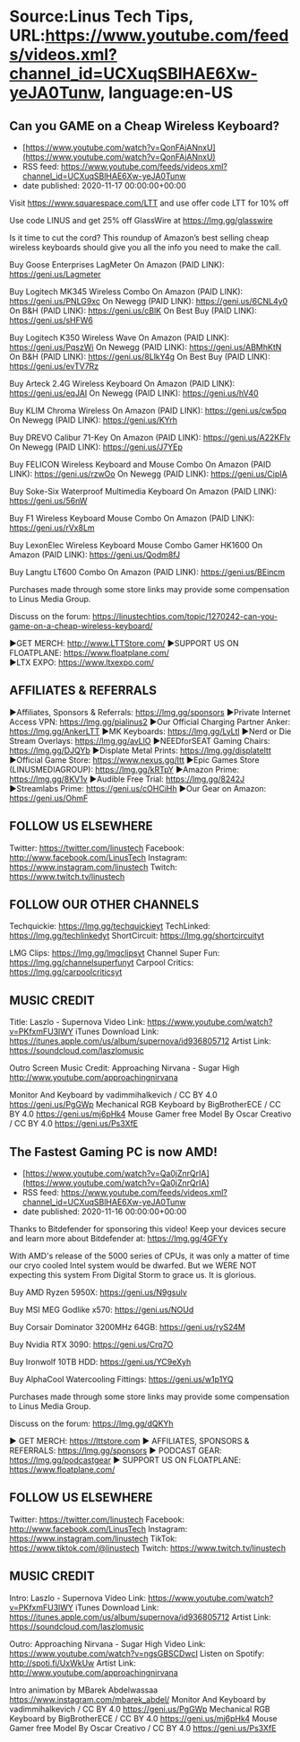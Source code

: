 # Source:Linus Tech Tips, URL:https://www.youtube.com/feeds/videos.xml?channel_id=UCXuqSBlHAE6Xw-yeJA0Tunw, language:en-US

## Can you GAME on a Cheap Wireless Keyboard?
 - [https://www.youtube.com/watch?v=QonFAjANnxU](https://www.youtube.com/watch?v=QonFAjANnxU)
 - RSS feed: https://www.youtube.com/feeds/videos.xml?channel_id=UCXuqSBlHAE6Xw-yeJA0Tunw
 - date published: 2020-11-17 00:00:00+00:00

Visit https://www.squarespace.com/LTT and use offer code LTT for 10% off

Use code LINUS and get 25% off GlassWire at https://lmg.gg/glasswire

Is it time to cut the cord? This roundup of Amazon’s best selling cheap wireless keyboards should give you all the info you need to make the call.

Buy Goose Enterprises LagMeter
On Amazon (PAID LINK): https://geni.us/Lagmeter

Buy Logitech MK345 Wireless Combo
On Amazon (PAID LINK): https://geni.us/PNLG9xc
On Newegg (PAID LINK): https://geni.us/6CNL4y0
On B&H (PAID LINK): https://geni.us/cBlK
On Best Buy (PAID LINK): https://geni.us/sHFW6

Buy Logitech K350 Wireless Wave
On Amazon (PAID LINK): https://geni.us/PqszWi
On Newegg (PAID LINK): https://geni.us/ABMhKtN
On B&H (PAID LINK): https://geni.us/8LlkY4g
On Best Buy (PAID LINK): https://geni.us/evTV7Rz

Buy Arteck 2.4G Wireless Keyboard
On Amazon (PAID LINK): https://geni.us/eqJAI
On Newegg (PAID LINK): https://geni.us/hV40

Buy KLIM Chroma Wireless
On Amazon (PAID LINK): https://geni.us/cw5pq
On Newegg (PAID LINK): https://geni.us/KYrh

Buy DREVO Calibur 71-Key
On Amazon (PAID LINK): https://geni.us/A22KFlv
On Newegg (PAID LINK): https://geni.us/J7YEp

Buy FELICON Wireless Keyboard and Mouse Combo
On Amazon (PAID LINK): https://geni.us/rzwOo
On Newegg (PAID LINK): https://geni.us/CipIA

Buy Soke-Six Waterproof Multimedia Keyboard
On Amazon (PAID LINK): https://geni.us/56nW

Buy F1 Wireless Keyboard Mouse Combo
On Amazon (PAID LINK): https://geni.us/rVx8Lm

Buy LexonElec Wireless Keyboard Mouse Combo Gamer HK1600
On Amazon (PAID LINK): https://geni.us/Qodm8fJ

Buy Langtu LT600 Combo
On Amazon (PAID LINK): https://geni.us/BEincm

Purchases made through some store links may provide some compensation to Linus Media Group.

Discuss on the forum: https://linustechtips.com/topic/1270242-can-you-game-on-a-cheap-wireless-keyboard/


►GET MERCH: http://www.LTTStore.com/
►SUPPORT US ON FLOATPLANE: https://www.floatplane.com/  
►LTX EXPO: https://www.ltxexpo.com/   

AFFILIATES & REFERRALS
---------------------------------------------------
►Affiliates, Sponsors & Referrals: https://lmg.gg/sponsors
►Private Internet Access VPN: https://lmg.gg/pialinus2
►Our Official Charging Partner Anker: https://lmg.gg/AnkerLTT
►MK Keyboards: https://lmg.gg/LyLtl
►Nerd or Die Stream Overlays: https://lmg.gg/avLlO
►NEEDforSEAT Gaming Chairs: https://lmg.gg/DJQYb
►Displate Metal Prints: https://lmg.gg/displateltt
►Official Game Store: https://www.nexus.gg/ltt
►Epic Games Store (LINUSMEDIAGROUP): https://lmg.gg/kRTpY
►Amazon Prime: https://lmg.gg/8KV1v
►Audible Free Trial: https://lmg.gg/8242J
►Streamlabs Prime: https://geni.us/cOHCiHh
►Our Gear on Amazon: https://geni.us/OhmF

FOLLOW US ELSEWHERE
---------------------------------------------------  
Twitter: https://twitter.com/linustech
Facebook: http://www.facebook.com/LinusTech
Instagram: https://www.instagram.com/linustech
Twitch: https://www.twitch.tv/linustech

FOLLOW OUR OTHER CHANNELS
---------------------------------------------------  
Techquickie: https://lmg.gg/techquickieyt
TechLinked: https://lmg.gg/techlinkedyt
ShortCircuit: https://lmg.gg/shortcircuityt

LMG Clips: https://lmg.gg/lmgclipsyt
Channel Super Fun: https://lmg.gg/channelsuperfunyt
Carpool Critics: https://lmg.gg/carpoolcriticsyt

MUSIC CREDIT
---------------------------------------------------  
Title: Laszlo - Supernova
Video Link: https://www.youtube.com/watch?v=PKfxmFU3lWY
iTunes Download Link: https://itunes.apple.com/us/album/supernova/id936805712
Artist Link: https://soundcloud.com/laszlomusic

Outro Screen Music Credit: Approaching Nirvana - Sugar High http://www.youtube.com/approachingnirvana

Monitor And Keyboard by vadimmihalkevich / CC BY 4.0  https://geni.us/PgGWp
Mechanical RGB Keyboard by BigBrotherECE / CC BY 4.0 https://geni.us/mj6pHk4
Mouse Gamer free Model By Oscar Creativo / CC BY 4.0 https://geni.us/Ps3XfE

## The Fastest Gaming PC is now AMD!
 - [https://www.youtube.com/watch?v=Qa0jZnrQrIA](https://www.youtube.com/watch?v=Qa0jZnrQrIA)
 - RSS feed: https://www.youtube.com/feeds/videos.xml?channel_id=UCXuqSBlHAE6Xw-yeJA0Tunw
 - date published: 2020-11-16 00:00:00+00:00

Thanks to Bitdefender for sponsoring this video! 
Keep your devices secure and learn more about Bitdefender at:
https://lmg.gg/4GFYy

With AMD's release of the 5000 series of CPUs, it was only a matter of time our cryo cooled  Intel system would be dwarfed. But we WERE NOT expecting this system From Digital Storm to grace us. It is glorious. 


Buy AMD Ryzen 5950X: https://geni.us/N9gsulv

Buy MSI MEG Godlike x570: https://geni.us/NOUd

Buy Corsair Dominator 3200MHz 64GB: https://geni.us/ryS24M

Buy Nvidia RTX 3090: https://geni.us/Crq7O

Buy Ironwolf 10TB HDD: https://geni.us/YC9eXyh

Buy AlphaCool Watercooling Fittings: https://geni.us/w1p1YQ

Purchases made through some store links may provide some compensation to Linus Media Group.

Discuss on the forum: https://lmg.gg/dQKYh

► GET MERCH: https://lttstore.com
► AFFILIATES, SPONSORS & REFERRALS: https://lmg.gg/sponsors
► PODCAST GEAR: https://lmg.gg/podcastgear
► SUPPORT US ON FLOATPLANE: https://www.floatplane.com/

FOLLOW US ELSEWHERE
---------------------------------------------------  
Twitter: https://twitter.com/linustech
Facebook: http://www.facebook.com/LinusTech
Instagram: https://www.instagram.com/linustech
TikTok: https://www.tiktok.com/@linustech
Twitch: https://www.twitch.tv/linustech

MUSIC CREDIT
---------------------------------------------------
Intro: Laszlo - Supernova
Video Link: https://www.youtube.com/watch?v=PKfxmFU3lWY
iTunes Download Link: https://itunes.apple.com/us/album/supernova/id936805712
Artist Link: https://soundcloud.com/laszlomusic

Outro: Approaching Nirvana - Sugar High
Video Link: https://www.youtube.com/watch?v=ngsGBSCDwcI
Listen on Spotify: http://spoti.fi/UxWkUw
Artist Link: http://www.youtube.com/approachingnirvana

Intro animation by MBarek Abdelwassaa https://www.instagram.com/mbarek_abdel/
Monitor And Keyboard by vadimmihalkevich / CC BY 4.0  https://geni.us/PgGWp
Mechanical RGB Keyboard by BigBrotherECE / CC BY 4.0 https://geni.us/mj6pHk4
Mouse Gamer free Model By Oscar Creativo / CC BY 4.0 https://geni.us/Ps3XfE

